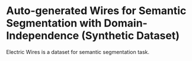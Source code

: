 # Auto-generated Wires for Semantic Segmentation with Domain-Independence (Synthetic Dataset)

Electric Wires is a dataset for semantic segmentation task.